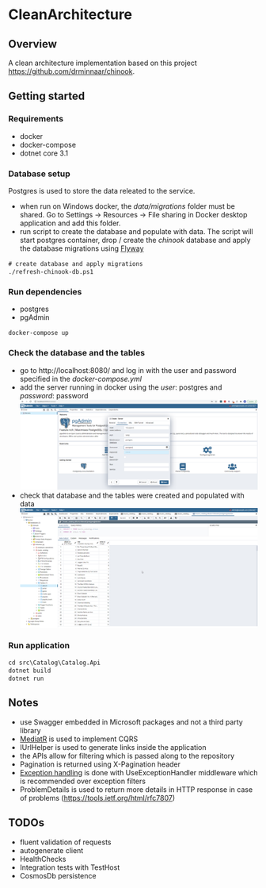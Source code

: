# CleanArchitecture

## Overview

A clean architecture implementation based on this project https://github.com/drminnaar/chinook.

## Getting started

### Requirements
- docker
- docker-compose
- dotnet core 3.1

### Database setup
Postgres is used to store the data releated to the service.
-  when run on Windows docker, the *data/migrations* folder must be shared. 
Go to Settings -> Resources -> File sharing in Docker desktop application and add this folder.
- run script to create the database and populate with data. The script will start postgres container,  drop / create the *chinook* database and apply the database migrations using [Flyway](https://flywaydb.org/)

```
# create database and apply migrations
./refresh-chinook-db.ps1
```

### Run dependencies
- postgres
- pgAdmin

```
docker-compose up
```
### Check the database and the tables
* go to http://localhost:8080/ and log in with the user and password specified in the *docker-compose.yml*
* add the server running in docker using the *user*: postgres and *password*: password
![pgAdmin-server](docs/images/pgAdmin-server.png)
* check that database and the tables were created and populated with data
![pgAdmin-data](docs/images/pgAdmin-data.png)

### Run application

```
cd src\Catalog\Catalog.Api
dotnet build
dotnet run
```

## Notes

- use Swagger embedded in Microsoft packages and not a third party library
- [MediatR](https://github.com/jbogard/MediatR) is used to implement CQRS
- IUrlHelper is used to generate links inside the application
- the APIs allow for filtering which is passed along to the repository
- Pagination is returned using X-Pagination header
- [Exception handling](https://docs.microsoft.com/en-us/aspnet/core/fundamentals/error-handling) is done with UseExceptionHandler middleware which is recommended over exception filters
- ProblemDetails is used to return more details in HTTP response in case of problems (https://tools.ietf.org/html/rfc7807)

## TODOs

- fluent validation of requests
- autogenerate client
- HealthChecks
- Integration tests with TestHost
- CosmosDb persistence